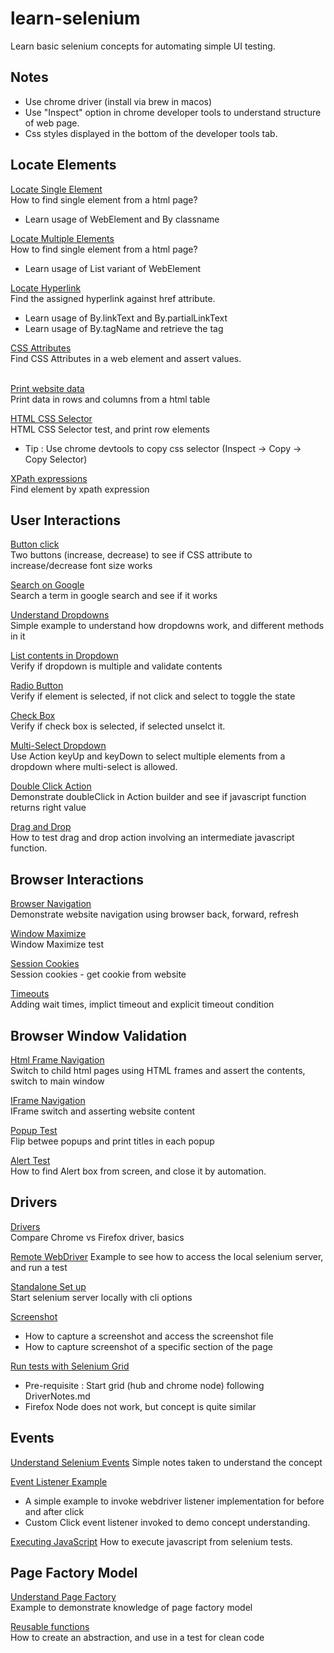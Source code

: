# learn-selenium

Learn basic selenium concepts for automating simple UI testing.

## Notes
* Use chrome driver (install via brew in macos)
* Use "Inspect" option in chrome developer tools to understand structure of web page.
* Css styles displayed in the bottom of the developer tools tab.

## Locate Elements

[Locate Single Element](learn-selenium/src/test/java/com/learn/selenium/locateelements/LocateOneElementTest.java) <br/>
How to find single element from a html page? <br/>
- Learn usage of WebElement and By classname

[Locate Multiple Elements](learn-selenium/src/test/java/com/learn/selenium/locateelements/LocateMultipleElementsTest.java) <br/>
How to find single element from a html page?<br/>
- Learn usage of List variant of WebElement

[Locate Hyperlink](learn-selenium/src/test/java/com/learn/selenium/locateelements/LocateHyperlinksTest.java) <br/>
Find the assigned hyperlink against href attribute. <br/>
- Learn usage of By.linkText and By.partialLinkText
- Learn usage of By.tagName and retrieve the <a> tag

[CSS Attributes](learn-selenium/src/test/java/com/learn/selenium/locateelements/LocateCssAttributesTest.java) <br/>
Find CSS Attributes in a web element and assert values. <br/>
<br/>

[Print website data](learn-selenium/src/test/java/com/learn/selenium/locateelements/WebtableDataTest.java) <br/>
Print data in rows and columns from a html table <br/>

[HTML CSS Selector](learn-selenium/src/test/java/com/learn/selenium/locateelements/LocateByCssSelectorTest.java) <br/>
HTML CSS Selector test, and print row elements <br/>
- Tip : Use chrome devtools to copy css selector (Inspect -> Copy -> Copy Selector) <br/>

[XPath expressions](learn-selenium/src/test/java/com/learn/selenium/locateelements/LocateByXPathTest.java) <br/>
Find element by xpath expression

## User Interactions

[Button click](learn-selenium/src/test/java/com/learn/selenium/userinteractions/ButtonClickTest.java) <br/>
Two buttons (increase, decrease) to see if CSS attribute to increase/decrease font size works

[Search on Google](learn-selenium/src/test/java/com/learn/selenium/userinteractions/GoogleSearchTest.java) <br/>
Search a term in google search and see if it works

[Understand Dropdowns](learn-selenium/src/test/java/com/learn/selenium/userinteractions/DropdownTest.java) <br/>
Simple example to understand how dropdowns work, and different methods in it

[List contents in Dropdown](learn-selenium/src/test/java/com/learn/selenium/userinteractions/ListPropertiesTest.java) <br/>
Verify if dropdown is multiple and validate contents

[Radio Button](learn-selenium/src/test/java/com/learn/selenium/userinteractions/RadioButtonTest.java) <br/>
Verify if element is selected, if not click and select to toggle the state

[Check Box](learn-selenium/src/test/java/com/learn/selenium/userinteractions/CheckboxTest.java) <br/>
Verify if check box is selected, if selected unselct it.

[Multi-Select Dropdown](learn-selenium/src/test/java/com/learn/selenium/userinteractions/ControlCommandTest.java) <br/>
Use Action keyUp and keyDown to select multiple elements from a dropdown where multi-select is allowed.

[Double Click Action](learn-selenium/src/test/java/com/learn/selenium/userinteractions/DoubleClickTest.java) <br/>
Demonstrate doubleClick in Action builder and see if javascript function returns right value

[Drag and Drop](learn-selenium/src/test/java/com/learn/selenium/userinteractions/DragAndDropTest.java) <br/>
How to test drag and drop action involving an intermediate javascript function.

## Browser Interactions

[Browser Navigation](learn-selenium/src/test/java/com/learn/selenium/browser/interactions/BrowserNavigationTest.java) 
<br/>
Demonstrate website navigation using browser back, forward, refresh

[Window Maximize](learn-selenium/src/test/java/com/learn/selenium/browser/interactions/WindowMaximizeTest.java) 
<br/>
Window Maximize test

[Session Cookies](learn-selenium/src/test/java/com/learn/selenium/browser/interactions/SessionCookieTest.java)
<br/>
Session cookies - get cookie from website

[Timeouts](learn-selenium/src/test/java/com/learn/selenium/browser/interactions/ScheduleTimeoutTest.java)
<br/>
Adding wait times, implict timeout and explicit timeout condition

## Browser Window Validation

[Html Frame Navigation](learn-selenium/src/test/java/com/learn/selenium/browser/window/HtmlFrameTest.java)
<br/>
Switch to child html pages using HTML frames and assert the contents, switch to main window

[IFrame Navigation](learn-selenium/src/test/java/com/learn/selenium/browser/window/IFrameTest.java)
<br/>
IFrame switch and asserting website content

[Popup Test](learn-selenium/src/test/java/com/learn/selenium/browser/window/PopupTest.java)
<br/>
Flip betwee popups and print titles in each popup

[Alert Test](learn-selenium/src/test/java/com/learn/selenium/browser/window/AlertTest.java)
<br/>
How to find Alert box from screen, and close it by automation.

## Drivers

[Drivers](learn-selenium/src/test/java/com/learn/selenium/drivers/DriverTest.java)
<br/>
Compare Chrome vs Firefox driver, basics

[Remote WebDriver](learn-selenium/src/test/java/com/learn/selenium/drivers/RemoteWebDriverTest.java)
Example to see how to access the local selenium server, and run a test

[Standalone Set up](learn-selenium/src/test/java/com/learn/selenium/drivers/DriverNotes.md)
<br/>
Start selenium server locally with cli options

[Screenshot](learn-selenium/src/test/java/com/learn/selenium/drivers/ScreenshotTest.java)
<br/>
- How to capture a screenshot and access the screenshot file
- How to capture screenshot of a specific section of the page

[Run tests with Selenium Grid](learn-selenium/src/test/java/com/learn/selenium/drivers/SeleniumGridTest.java)
- Pre-requisite : Start grid (hub and chrome node) following DriverNotes.md
- Firefox Node does not work, but concept is quite similar

## Events

[Understand Selenium Events](learn-selenium/src/test/java/com/learn/selenium/browser/events/SeleniumEvents.md)
Simple notes taken to understand the concept

[Event Listener Example](learn-selenium/src/test/java/com/learn/selenium/browser/events/EventListenerTest.java)
- A simple example to invoke webdriver listener implementation for before and after click
- Custom Click event listener invoked to demo concept understanding.

[Executing JavaScript](learn-selenium/src/test/java/com/learn/selenium/browser/events/JavaScriptExecuteTest.java)
How to execute javascript from selenium tests.

## Page Factory Model

[Understand Page Factory](learn-selenium/src/test/java/com/learn/selenium/factory/ProductPageTest.java)
<br/>
Example to demonstrate knowledge of page factory model

[Reusable functions](learn-selenium/src/test/java/com/learn/selenium/factory/WebTableTest.java)
<br/>
How to create an abstraction, and use in a test for clean code




